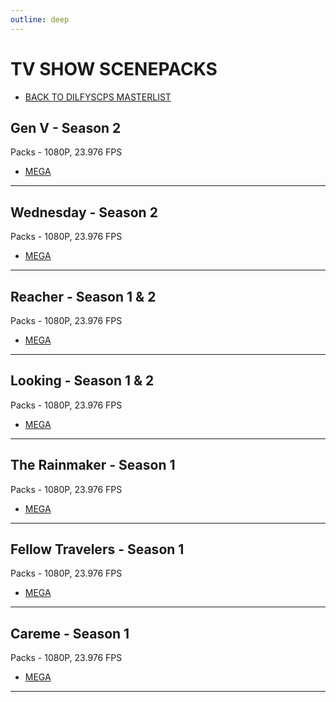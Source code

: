 ```yaml
---
outline: deep
---
```


# TV SHOW SCENEPACKS
- [BACK TO DILFYSCPS MASTERLIST](/dilfyscps)


## Gen V - Season 2
Packs - 1080P, 23.976 FPS
- [MEGA](https://mega.nz/folder/8TQ3wKQa#IzZFjMQcHzo6m14G11hj6w)
---

## Wednesday - Season 2
Packs - 1080P, 23.976 FPS
- [MEGA](https://mega.nz/folder/VG4nVITJ#iPG9stK5wrv5UCchv-Z-Aw)
---

## Reacher - Season 1 & 2
Packs - 1080P, 23.976 FPS
- [MEGA](https://mega.nz/folder/BX4SQZoZ#iFqNkXG0TJ9HmerJxnMMHg)
---

## Looking - Season 1 & 2
Packs - 1080P, 23.976 FPS
- [MEGA](https://mega.nz/folder/lWpRWaxa#KXN66qwCUwkRNwPKC2batQ)
---

## The Rainmaker - Season 1
Packs - 1080P, 23.976 FPS
- [MEGA](https://mega.nz/folder/pWpEWaha#whrAEzJk3TXSxfiam-LNTQ)
---

## Fellow Travelers - Season 1
Packs - 1080P, 23.976 FPS
- [MEGA](https://mega.nz/folder/dCBFGIIC#AgwXaN5QaaR0KBnjG1vfOw)
---

## Careme - Season 1
Packs - 1080P, 23.976 FPS
- [MEGA](https://mega.nz/folder/lPh3RKpB#rUyuZoVeDuX4SgKbUom6Jg)
---
